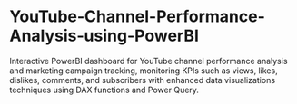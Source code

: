 # YouTube-Channel-Performance-Analysis-using-PowerBI
 Interactive PowerBI dashboard for YouTube channel performance analysis and marketing campaign tracking, monitoring KPIs such as views, likes, dislikes, comments, and subscribers with enhanced data visualizations techniques using DAX functions and Power Query. 
